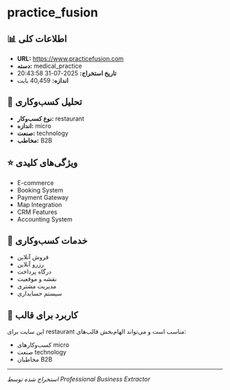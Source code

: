 # practice_fusion

## 📊 اطلاعات کلی
- **URL:** https://www.practicefusion.com
- **دسته:** medical_practice
- **تاریخ استخراج:** 2025-07-31 20:43:58
- **اندازه:** 40,459 بایت

## 🏢 تحلیل کسب‌وکاری
- **نوع کسب‌وکار:** restaurant
- **اندازه:** micro
- **صنعت:** technology
- **مخاطب:** B2B

## ⭐ ویژگی‌های کلیدی
- E-commerce
- Booking System
- Payment Gateway
- Map Integration
- CRM Features
- Accounting System

## 🔧 خدمات کسب‌وکاری
- فروش آنلاین
- رزرو آنلاین
- درگاه پرداخت
- نقشه و موقعیت
- مدیریت مشتری
- سیستم حسابداری

## 🎯 کاربرد برای قالب
این سایت برای restaurant مناسب است و می‌تواند الهام‌بخش قالب‌های:
- کسب‌وکارهای micro
- صنعت technology
- مخاطبان B2B

---
*استخراج شده توسط Professional Business Extractor*
